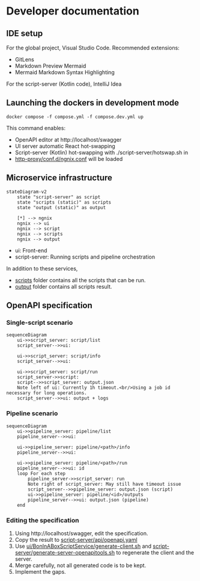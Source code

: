 # Developer documentation

## IDE setup

For the global project, Visual Studio Code. Recommended extensions:
- GitLens
- Markdown Preview Mermaid
- Mermaid Markdown Syntax Highlighting

For the script-server (Kotlin code), IntelliJ Idea

## Launching the dockers in development mode

`docker compose -f compose.yml -f compose.dev.yml up`

This command enables:
- OpenAPI editor at http://localhost/swagger
- UI server automatic React hot-swapping
- Script-server (Kotlin) hot-swapping with ./script-server/hotswap.sh in 
- [http-proxy/conf.d/ngnix.conf](../http-proxy/conf.d/ngnix.conf) will be loaded

## Microservice infrastructure

```mermaid
stateDiagram-v2
    state "script-server" as script
    state "scripts (static)" as scripts
    state "output (static)" as output

    [*] --> ngnix
    ngnix --> ui
    ngnix --> script
    ngnix --> scripts
    ngnix --> output
```

- ui: Front-end
- script-server: Running scripts and pipeline orchestration

In addition to these services, 
- [scripts](../scripts/) folder contains all the scripts that can be run.
- [output](../output/) folder contains all scripts result.

## OpenAPI specification

### Single-script scenario
```mermaid
sequenceDiagram
    ui->>script_server: script/list
    script_server-->>ui: 

    ui->>script_server: script/info
    script_server-->>ui: 

    ui->>script_server: script/run
    script_server->>script: 
    script-->>script_server: output.json
    Note left of ui: Currently 1h timeout.<br/>Using a job id necessary for long operations.
    script_server-->>ui: output + logs
```

### Pipeline scenario
```mermaid
sequenceDiagram
    ui->>pipeline_server: pipeline/list
    pipeline_server-->>ui: 

    ui->>pipeline_server: pipeline/<path>/info
    pipeline_server-->>ui: 

    ui->>pipeline_server: pipeline/<path>/run
    pipeline_server-->>ui: id
    loop For each step
        pipeline_server->>script_server: run
        Note right of script_server: May still have timeout issue
        script_server-->>pipeline_server: output.json (script)
        ui->>pipeline_server: pipeline/<id>/outputs
        pipeline_server-->>ui: output.json (pipeline)
    end

```

### Editing the specification
1. Using http://localhost/swagger, edit the specification.
2. Copy the result to [script-server/api/openapi.yaml](../script-server/api/openapi.yaml)
3. Use [ui/BonInABoxScriptService/generate-client.sh](../ui/BonInABoxScriptService/generate-client.sh) and  [script-server/generate-server-openapitools.sh](../script-server/generate-server-openapitools.sh) to regenerate the client and the server.
4. Merge carefully, not all generated code is to be kept.
5. Implement the gaps.

